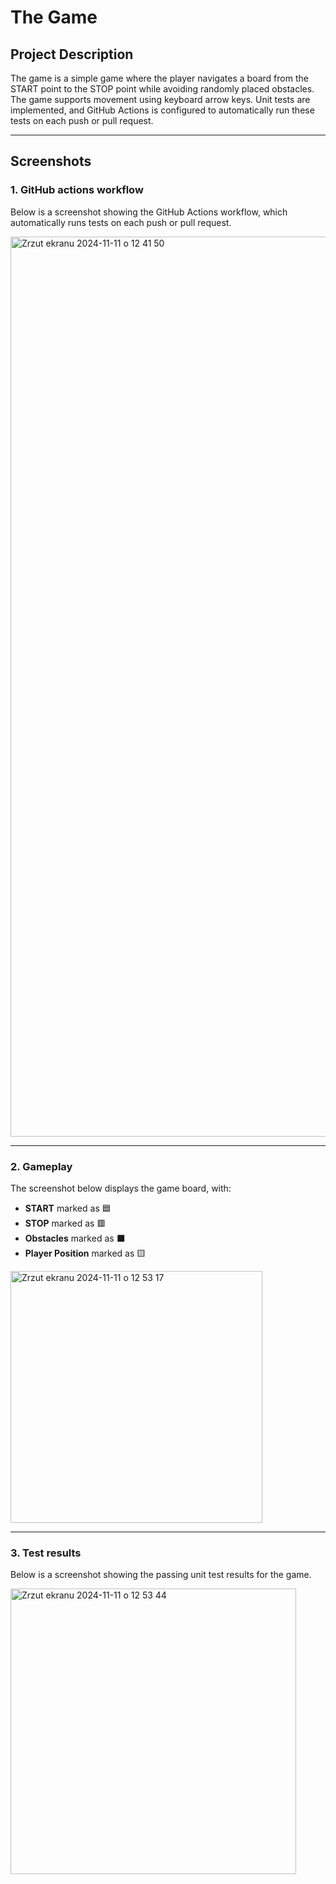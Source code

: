 # The Game

## Project Description
The game is a simple game where the player navigates a board from the START point to the STOP point while avoiding randomly placed obstacles. The game supports movement using keyboard arrow keys. Unit tests are implemented, and GitHub Actions is configured to automatically run these tests on each push or pull request.

---

## Screenshots

### 1. GitHub actions workflow
Below is a screenshot showing the GitHub Actions workflow, which automatically runs tests on each push or pull request.

<img width="1440" alt="Zrzut ekranu 2024-11-11 o 12 41 50" src="https://github.com/user-attachments/assets/88b409e5-e756-419b-86eb-4558fe9a0546">

---

### 2. Gameplay
The screenshot below displays the game board, with:
- **START** marked as 🟦
- **STOP** marked as 🟥
- **Obstacles** marked as ⬛
- **Player Position** marked as 🟨

<img width="403" alt="Zrzut ekranu 2024-11-11 o 12 53 17" src="https://github.com/user-attachments/assets/fdf02dba-e574-4ccc-8c9d-931fa9c75617">

---

### 3. Test results
Below is a screenshot showing the passing unit test results for the game.

<img width="457" alt="Zrzut ekranu 2024-11-11 o 12 53 44" src="https://github.com/user-attachments/assets/ab1650f5-5b66-496a-8580-4c972b486587">

